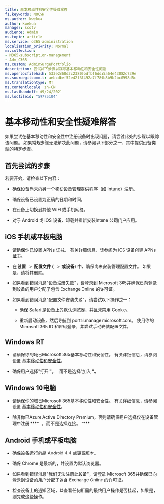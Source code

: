 ```yaml
---
title: 基本移动性和安全性疑难解答
f1.keywords: NOCSH
ms.author: kwekua
author: kwekua
manager: scotv
audience: Admin
ms.topic: article
ms.service: o365-administration
localization_priority: Normal
ms.collection:
- M365-subscription-management
- Adm_O365
ms.custom: AdminSurgePortfolio
description: 尝试以下步骤以跟踪基本移动性和安全性问题
ms.openlocfilehash: 533e2d60d3c23809bdfbf6dda5a64e43082c739e
ms.sourcegitcommit: aebcdbef52e42f37492a7f780b8b9b2bc0998d5c
ms.translationtype: MT
ms.contentlocale: zh-CN
ms.lasthandoff: 09/24/2021
ms.locfileid: "59775104"
---
```

# <a name="troubleshoot-basic-mobility-and-security"></a>基本移动性和安全性疑难解答

如果尝试在基本移动性和安全性中注册设备时出现问题，请尝试此处的步骤以跟踪该问题。 如果常规步骤无法解决此问题，请参阅以下部分之一，其中提供设备类型的特定步骤。

## <a name="steps-to-try-first"></a>首先尝试的步骤

若要开始，请检查以下内容：

- 确保设备尚未向另一个移动设备管理提供程序（如 Intune）注册。

- 确保设备已设置为正确的日期和时间。

- 在设备上切换到其他 WIFI 或手机网络。

- 对于 Android 或 iOS 设备，卸载并重新安装Intune 公司门户应用。 

## <a name="ios-phone-or-tablet"></a>iOS 手机或平板电脑

- 请确保你已设置 APNs 证书。 有关详细信息，请参阅为 [iOS 设备创建 APNs 证书](create-an-apns-certificate-for-ios-devices.md)。

- 在 **设置**   >  **配置文件 (**   >  **或设备**) 中，确保尚未安装管理配置文件。 如果是，请将其删除。

- 如果看到错误消息"设备注册失败"，请登录到 Microsoft 365并确保已向登录到设备的用户分配了包含 Exchange Online 的许可证。

- 如果看到错误消息"配置文件安装失败"，请尝试以下操作之一：

    - 确保 Safari 是设备上的默认浏览器，并且未禁用 Cookie。

    - 重新启动设备，然后导航到 portal.manage.microsoft.com。 使用你的 Microsoft 365 ID 和密码登录，并尝试手动安装配置文件。

## <a name="windows-rt"></a>Windows RT

- 请确保你的域已Microsoft 365基本移动性和安全性。 有关详细信息，请参阅设置 [基本移动性和安全性](set-up.md)。
    
- 确保用户选择"打开 **"，**   而不是选择"加入 **"。**

## <a name="windows-10-pc"></a>Windows 10电脑

- 请确保你的域已Microsoft 365基本移动性和安全性。 有关详细信息，请参阅设置 [基本移动性和安全性](set-up.md)。
    
- 除非你已Azure Active Directory Premium，否则请确保用户选择仅在设备管理中注册 ****   ，而不是选择连接。 ****

## <a name="android-phone-or-tablet"></a>Android 手机或平板电脑

- 确保设备运行的是 Android 4.4 或更高版本。

- 确保 Chrome 是最新的，并设置为默认浏览器。

- 如果看到错误消息"我们无法注册此设备"，请登录 Microsoft 365并确保已向登录到设备的用户分配了包含 Exchange Online 的许可证。

- 检查设备上的通知区域，以查看任何所需的最终用户操作是否挂起，如果是，则完成这些操作。